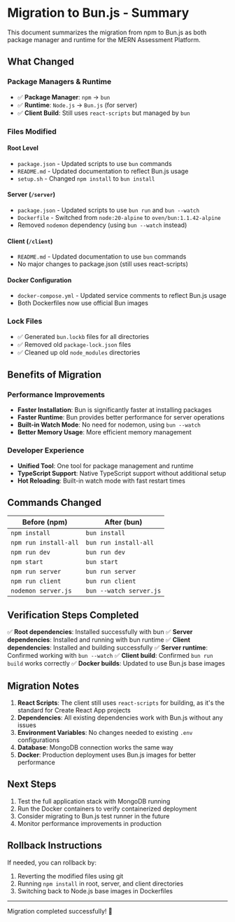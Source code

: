 # Migration to Bun.js - Summary

This document summarizes the migration from npm to Bun.js as both package manager and runtime for the MERN Assessment Platform.

## What Changed

### Package Managers & Runtime
- ✅ **Package Manager**: `npm` → `bun`
- ✅ **Runtime**: `Node.js` → `Bun.js` (for server)
- ✅ **Client Build**: Still uses `react-scripts` but managed by `bun`

### Files Modified

#### Root Level
- `package.json` - Updated scripts to use `bun` commands
- `README.md` - Updated documentation to reflect Bun.js usage
- `setup.sh` - Changed `npm install` to `bun install`

#### Server (`/server`)
- `package.json` - Updated scripts to use `bun run` and `bun --watch`
- `Dockerfile` - Switched from `node:20-alpine` to `oven/bun:1.1.42-alpine`
- Removed `nodemon` dependency (using `bun --watch` instead)

#### Client (`/client`)
- `README.md` - Updated documentation to use `bun` commands
- No major changes to package.json (still uses react-scripts)

#### Docker Configuration
- `docker-compose.yml` - Updated service comments to reflect Bun.js usage
- Both Dockerfiles now use official Bun images

### Lock Files
- ✅ Generated `bun.lockb` files for all directories
- ✅ Removed old `package-lock.json` files
- ✅ Cleaned up old `node_modules` directories

## Benefits of Migration

### Performance Improvements
- **Faster Installation**: Bun is significantly faster at installing packages
- **Faster Runtime**: Bun provides better performance for server operations
- **Built-in Watch Mode**: No need for nodemon, using `bun --watch`
- **Better Memory Usage**: More efficient memory management

### Developer Experience
- **Unified Tool**: One tool for package management and runtime
- **TypeScript Support**: Native TypeScript support without additional setup
- **Hot Reloading**: Built-in watch mode with fast restart times

## Commands Changed

| Before (npm) | After (bun) |
|--------------|-------------|
| `npm install` | `bun install` |
| `npm run install-all` | `bun run install-all` |
| `npm run dev` | `bun run dev` |
| `npm start` | `bun start` |
| `npm run server` | `bun run server` |
| `npm run client` | `bun run client` |
| `nodemon server.js` | `bun --watch server.js` |

## Verification Steps Completed

✅ **Root dependencies**: Installed successfully with bun
✅ **Server dependencies**: Installed and running with bun runtime
✅ **Client dependencies**: Installed and building successfully
✅ **Server runtime**: Confirmed working with `bun --watch`
✅ **Client build**: Confirmed `bun run build` works correctly
✅ **Docker builds**: Updated to use Bun.js base images

## Migration Notes

1. **React Scripts**: The client still uses `react-scripts` for building, as it's the standard for Create React App projects
2. **Dependencies**: All existing dependencies work with Bun.js without any issues
3. **Environment Variables**: No changes needed to existing `.env` configurations
4. **Database**: MongoDB connection works the same way
5. **Docker**: Production deployment uses Bun.js images for better performance

## Next Steps

1. Test the full application stack with MongoDB running
2. Run the Docker containers to verify containerized deployment
3. Consider migrating to Bun.js test runner in the future
4. Monitor performance improvements in production

## Rollback Instructions

If needed, you can rollback by:
1. Reverting the modified files using git
2. Running `npm install` in root, server, and client directories
3. Switching back to Node.js base images in Dockerfiles

---

Migration completed successfully! 🎉
